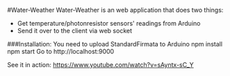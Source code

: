 #Water-Weather
Water-Weather is an web application that does two things:
- Get temperature/photonresistor sensors' readings from Arduino
- Send it over to the client via web socket

###Installation:
	You need to upload StandardFirmata to Arduino
	npm install
	npm start
	Go to http://localhost:9000

See it in action: https://www.youtube.com/watch?v=sAyntx-sC_Y
